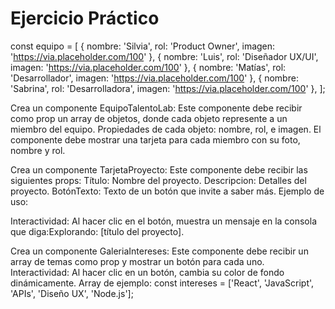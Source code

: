# Ejercicio Práctico

const equipo = [
    { nombre: 'Silvia', rol: 'Product Owner', imagen: 'https://via.placeholder.com/100' },
    { nombre: 'Luis', rol: 'Diseñador UX/UI', imagen: 'https://via.placeholder.com/100' },
    { nombre: 'Matías', rol: 'Desarrollador', imagen: 'https://via.placeholder.com/100' },
    { nombre: 'Sabrina', rol: 'Desarrolladora', imagen: 'https://via.placeholder.com/100' },
];

Crea un componente EquipoTalentoLab:
    Este componente debe recibir como prop un array de objetos, donde cada objeto represente a un miembro del equipo.
    Propiedades de cada objeto: nombre, rol, e imagen.
    El componente debe mostrar una tarjeta para cada miembro con su foto, nombre y rol.

Crea un componente TarjetaProyecto:
    Este componente debe recibir las siguientes props:
    Título: Nombre del proyecto.
    Descripcion: Detalles del proyecto.
    BotónTexto: Texto de un botón que invite a saber más.
Ejemplo de uso:
    <TarjetaProyecto
    titulo="Plataforma de Gestión"
    descripcion="Una herramienta para optimizar la gestión de equipos."
    botonTexto="Explorar proyecto"
    />

Interactividad:
    Al hacer clic en el botón, muestra un mensaje en la consola que diga:Explorando: [título del proyecto].

Crea un componente GaleriaIntereses:
    Este componente debe recibir un array de temas como prop y mostrar un botón para cada uno.
    Interactividad: Al hacer clic en un botón, cambia su color de fondo dinámicamente.
    Array de ejemplo:
    const intereses = ['React', 'JavaScript', 'APIs', 'Diseño UX', 'Node.js'];